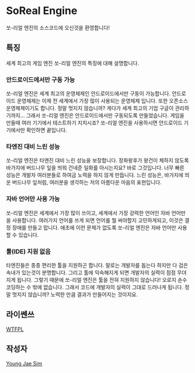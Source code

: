 # SoReal Engine
쏘-리얼 엔진의 소스코드에 오신것을 환영합니다!

## 특징
세계 최고의 게임 엔진 쏘-리얼 엔진의 특징에 대해 설명합니다.

### 안드로이드에서만 구동 가능
쏘-리얼 엔진은 세계 최고의 운영체제인 안드로이드에서만 구동이 가능합니다. 안드로이드 운영체제는 이제 전 세계에서 가장 많이 사용되는 운영체제 입니다. 또한 오픈소스 운영체제이기도 합니다. 정말 멋지지 않습니까? 게다가 세계 최고의 기업 구글이 관리하기까지... 그래서 쏘-리얼 엔진은 안드로이드에서만 구동되도록 만들었습니다. 게임을 만들때 여러 기기에서 테스트하기 지치시죠? 쏘-리얼 엔진을 사용하시면 안드로이드 기기에서만 확인하면 끝입니다.

### 타엔진 대비 느린 성능
쏘-리얼 엔진은 타엔진 대비 느린 성능을 보장합니다. 장화왕후가 왕건이 체하지 않도록 바가지에 버드나무 잎을 띄워 건네준 일화를 아시는지요? 바로 그것입니다. 너무 빠른 성능은 개발자 여러분들로 하여금 노력을 하지 않게 만듭니다. 느린 성능은, 바가지에 띄운 버드나무 잎처럼, 여러분을 생각하는 저의 아름다운 마음의 표현입니다.

### 자바 언어만 사용 가능
쏘-리얼 엔진은 세계에서 가장 많이 쓰이고, 세계에서 가장 강력한 언어인 자바 언어만을 사용합니다. 여러가지 언어를 쓰게 되면 언어를 뭘 써야할지 고민하게되고, 이것은 결정 장애를 만들고 맙니다. 애초에 이런 문제가 없도록 쏘-리얼 엔진은 자바 언어만 사용할 수 있습니다.

### 툴(IDE) 지원 없음
타엔진들은 종종 편리한 툴을 지원하곤 합니다. 말로는 개발자를 돕는다 하지만 다 검은 속내가 있는것이 분명합니다. 그리고 툴에 익숙해지게 되면 개발자의 실력이 점점 무뎌지게 됩니다. 그렇기 때문에 쏘-리얼 엔진은 툴을 전혀 지원하지 않습니다! 오로지 손수 코딩하는 수 밖에 없습니다. 그래서 코드에 개발자의 실력이 그대로 드러나게 됩니다. 정말 멋지지 않습니까? 노력한 만큼 결과가 만들어지는 것이지요.

## 라이쎈쓰
[WTFPL](LICENSE)

## 작성자
[Young Jae Sim](https://github.com/Hanul)